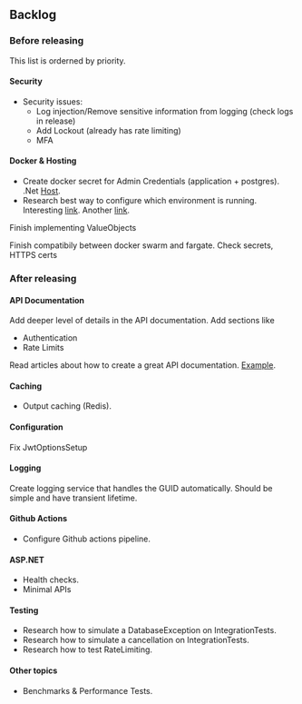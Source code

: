 
## Backlog

### Before releasing

This list is orderned by priority.

#### Security

* Security issues:
    * Log injection/Remove sensitive information from logging (check logs in release)
    * Add Lockout (already has rate limiting)
    * MFA

#### Docker & Hosting

* Create docker secret for Admin Credentials (application + postgres). .Net [Host](https://learn.microsoft.com/en-us/aspnet/core/fundamentals/minimal-apis/webapplication?view=aspnetcore-7.0).
* Research best way to configure which environment is running. Interesting [link](https://learn.microsoft.com/en-us/aspnet/core/fundamentals/environments?view=aspnetcore-7.0#determining-the-environment-at-runtime). Another [link](https://stackoverflow.com/questions/32548948/how-to-get-the-development-staging-production-hosting-environment-in-configurese).

Finish implementing ValueObjects

Finish compatibily between docker swarm and fargate. Check secrets, HTTPS certs

### After releasing 

#### API Documentation

Add deeper level of details in the API documentation. Add sections like
* Authentication
* Rate Limits

Read articles about how to create a great API documentation. [Example](https://swagger.io/blog/api-documentation/best-practices-in-api-documentation/).

#### Caching

* Output caching (Redis).

#### Configuration

Fix JwtOptionsSetup

#### Logging

Create logging service that handles the GUID automatically. Should be simple and have transient lifetime. 

#### Github Actions

* Configure Github actions pipeline.

#### ASP.NET

* Health checks.
* Minimal APIs

#### Testing
* Research how to simulate a DatabaseException on IntegrationTests.
* Research how to simulate a cancellation on IntegrationTests.
* Research how to test RateLimiting.

#### Other topics
* Benchmarks & Performance Tests.